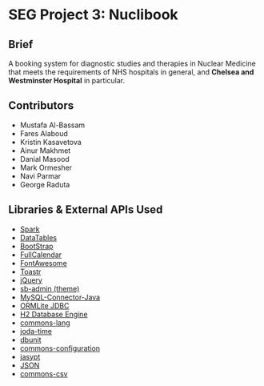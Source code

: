# SEG Project 3: Nuclibook

## Brief

A booking system for diagnostic studies and therapies in Nuclear Medicine that meets the requirements of NHS hospitals in general, and **Chelsea and Westminster Hospital** in particular.

## Contributors

* Mustafa Al-Bassam
* Fares Alaboud
* Kristin Kasavetova
* Ainur Makhmet
* Danial Masood
* Mark Ormesher
* Navi Parmar
* George Raduta

## Libraries & External APIs Used
* [Spark](http://sparkjava.com/)
* [DataTables](http://datatables.net/)
* [BootStrap](http://getbootstrap.com/)
* [FullCalendar](http://fullcalendar.io/)
* [FontAwesome](http://fortawesome.github.io/Font-Awesome/)
* [Toastr](http://codeseven.github.io/toastr/)
* [jQuery](https://jquery.org/license/)
* [sb-admin (theme)](http://startbootstrap.com/template-overviews/sb-admin/)
* [MySQL-Connector-Java](http://dev.mysql.com/downloads/connector/j/)
* [ORMLite JDBC](http://ormlite.com/javadoc/ormlite-jdbc/)
* [H2 Database Engine](http://www.h2database.com/html/main.html)
* [commons-lang](https://commons.apache.org/proper/commons-lang/)
* [joda-time](http://www.joda.org/joda-time/)
* [dbunit](http://dbunit.sourceforge.net/)
* [commons-configuration](https://commons.apache.org/proper/commons-configuration/)
* [jasypt](http://www.jasypt.org/)
* [JSON](http://www.json.org/java/)
* [commons-csv](https://commons.apache.org/proper/commons-csv/)
